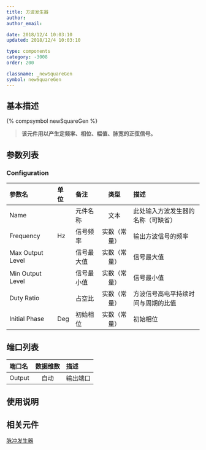 ```yaml
---
title: 方波发生器
author: 
author_email:

date: 2018/12/4 10:03:10
updated: 2018/12/4 10:03:10

type: components
category: -3008
order: 200

classname: _newSquareGen
symbol: newSquareGen
---
```

## 基本描述
{% compsymbol newSquareGen %}

> **该元件用以产生定频率、相位、幅值、脉宽的正弦信号。**

## 参数列表
### Configuration
| 参数名 | 单位 | 备注 | 类型 | 描述 |
| :--- | :--- | :--- | :--: | :--- |
| Name |  | 元件名称 | 文本 | 此处输入方波发生器的名称（可缺省） |
| Frequency | Hz | 信号频率 | 实数（常量） | 输出方波信号的频率 |
| Max Output Level |  | 信号最大值 | 实数（常量） | 信号最大值 |
| Min Output Level |  | 信号最小值 | 实数（常量） | 信号最小值 |
| Duty Ratio |  | 占空比 | 实数（常量） | 方波信号高电平持续时间与周期的比值 |
| Initial Phase | Deg | 初始相位 | 实数（常量） | 初始相位 |


## 端口列表

| 端口名 | 数据维数 | 描述 |
| :--- | :--:  | :--- |
| Output | 自动 |输出端口 |                   

## 使用说明



## 相关元件

[脉冲发生器](/components/comp_newPulseGen.html)
